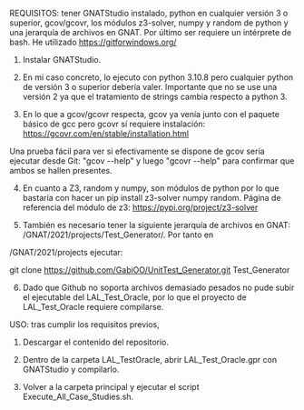 REQUISITOS: tener GNATStudio instalado, python en cualquier versión 3 o superior, gcov/gcovr, los módulos z3-solver, numpy y random de python y una jerarquía de archivos en GNAT. Por último ser requiere un intérprete de bash. He utilizado https://gitforwindows.org/

1) Instalar GNATStudio.

2) En mi caso concreto, lo ejecuto con python 3.10.8 pero cualquier python de versión 3 o superior debería valer. Importante que no se use una versión 2 ya que el tratamiento de strings cambia respecto a python 3.

3) En lo que a gcov/gcovr respecta, gcov ya venía junto con el paquete básico de gcc pero gcovr sí requiere instalación:
https://gcovr.com/en/stable/installation.html

Una prueba fácil para ver si efectivamente se dispone de gcov sería ejecutar desde Git: "gcov --help" y luego "gcovr --help" para confirmar que ambos se hallen presentes.

4) En cuanto a Z3, random y numpy, son módulos de python por lo que bastaría con hacer un pip install z3-solver numpy random. Página de referencia del módulo de z3: https://pypi.org/project/z3-solver

5) También es necesario tener la siguiente jerarquía de archivos en GNAT: /GNAT/2021/projects/Test_Generator/. Por tanto en 

/GNAT/2021/projects ejecutar:

 git clone https://github.com/GabiOO/UnitTest_Generator.git Test_Generator


6) Dado que Github no soporta archivos demasiado pesados no pude subir el ejecutable del LAL_Test_Oracle, por lo que el proyecto de LAL_Test_Oracle requiere compilarse.

USO: tras cumplir los requisitos previos,

1) Descargar el contenido del repositorio.

2) Dentro de la carpeta LAL_TestOracle, abrir LAL_Test_Oracle.gpr con GNATStudio y compilarlo.

3) Volver a la carpeta principal y ejecutar el script Execute_All_Case_Studies.sh.
